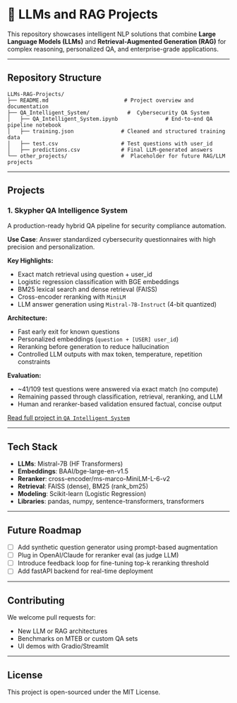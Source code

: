 # 🤖 LLMs and RAG Projects

This repository showcases intelligent NLP solutions that combine **Large Language Models (LLMs)** and **Retrieval-Augmented Generation (RAG)** for complex reasoning, personalized QA, and enterprise-grade applications.

---

##  Repository Structure

```plaintext
LLMs-RAG-Projects/
├── README.md                        # Project overview and documentation
├── QA_Intelligent_System/            #  Cybersecurity QA System 
│   ├── QA_Intelligent_System.ipynb               # End-to-end QA pipeline notebook
│   ├── training.json               # Cleaned and structured training data
│   ├── test.csv                    # Test questions with user_id
│   ├── predictions.csv             # Final LLM-generated answers
└── other_projects/                 #  Placeholder for future RAG/LLM projects
```
---

##  Projects

###  1. Skypher QA Intelligence System
A production-ready hybrid QA pipeline for security compliance automation.

**Use Case**: Answer standardized cybersecurity questionnaires with high precision and personalization.

**Key Highlights:**
- Exact match retrieval using question + user_id
- Logistic regression classification with BGE embeddings
- BM25 lexical search and dense retrieval (FAISS)
- Cross-encoder reranking with `MiniLM`
- LLM answer generation using `Mistral-7B-Instruct` (4-bit quantized)

**Architecture:**
- Fast early exit for known questions
- Personalized embeddings (`question + [USER] user_id`)
- Reranking before generation to reduce hallucination
- Controlled LLM outputs with max token, temperature, repetition constraints

**Evaluation:**
- ~41/109 test questions were answered via exact match (no compute)
- Remaining passed through classification, retrieval, reranking, and LLM
- Human and reranker-based validation ensured factual, concise output

 [Read full project in `QA Intelligent System`](./skypher_qa_pipeline/)

---

##  Tech Stack
- **LLMs**: Mistral-7B (HF Transformers)
- **Embeddings**: BAAI/bge-large-en-v1.5
- **Reranker**: cross-encoder/ms-marco-MiniLM-L-6-v2
- **Retrieval**: FAISS (dense), BM25 (rank_bm25)
- **Modeling**: Scikit-learn (Logistic Regression)
- **Libraries**: pandas, numpy, sentence-transformers, transformers

---

##  Future Roadmap
- [ ] Add synthetic question generator using prompt-based augmentation
- [ ] Plug in OpenAI/Claude for reranker eval (as judge LLM)
- [ ] Introduce feedback loop for fine-tuning top-k reranking threshold
- [ ] Add fastAPI backend for real-time deployment

---

##  Contributing
We welcome pull requests for:
- New LLM or RAG architectures
- Benchmarks on MTEB or custom QA sets
- UI demos with Gradio/Streamlit

---

##  License
This project is open-sourced under the MIT License.
